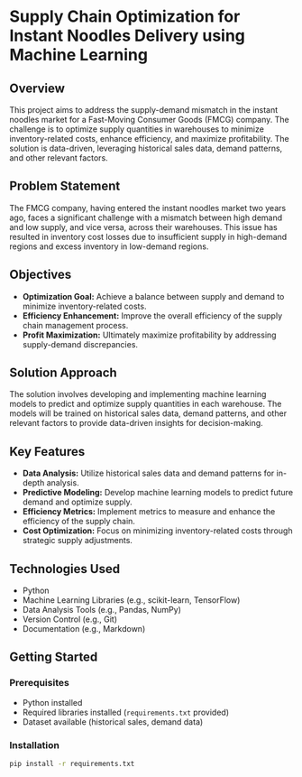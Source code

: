 # Supply Chain Optimization for Instant Noodles Delivery using Machine Learning

## Overview

This project aims to address the supply-demand mismatch in the instant noodles market for a Fast-Moving Consumer Goods (FMCG) company. The challenge is to optimize supply quantities in warehouses to minimize inventory-related costs, enhance efficiency, and maximize profitability. The solution is data-driven, leveraging historical sales data, demand patterns, and other relevant factors.

## Problem Statement

The FMCG company, having entered the instant noodles market two years ago, faces a significant challenge with a mismatch between high demand and low supply, and vice versa, across their warehouses. This issue has resulted in inventory cost losses due to insufficient supply in high-demand regions and excess inventory in low-demand regions.

## Objectives

- **Optimization Goal:** Achieve a balance between supply and demand to minimize inventory-related costs.
- **Efficiency Enhancement:** Improve the overall efficiency of the supply chain management process.
- **Profit Maximization:** Ultimately maximize profitability by addressing supply-demand discrepancies.

## Solution Approach

The solution involves developing and implementing machine learning models to predict and optimize supply quantities in each warehouse. The models will be trained on historical sales data, demand patterns, and other relevant factors to provide data-driven insights for decision-making.

## Key Features

- **Data Analysis:** Utilize historical sales data and demand patterns for in-depth analysis.
- **Predictive Modeling:** Develop machine learning models to predict future demand and optimize supply.
- **Efficiency Metrics:** Implement metrics to measure and enhance the efficiency of the supply chain.
- **Cost Optimization:** Focus on minimizing inventory-related costs through strategic supply adjustments.

## Technologies Used

- Python
- Machine Learning Libraries (e.g., scikit-learn, TensorFlow)
- Data Analysis Tools (e.g., Pandas, NumPy)
- Version Control (e.g., Git)
- Documentation (e.g., Markdown)

## Getting Started

### Prerequisites

- Python installed
- Required libraries installed (`requirements.txt` provided)
- Dataset available (historical sales, demand data)

### Installation

```bash
pip install -r requirements.txt
